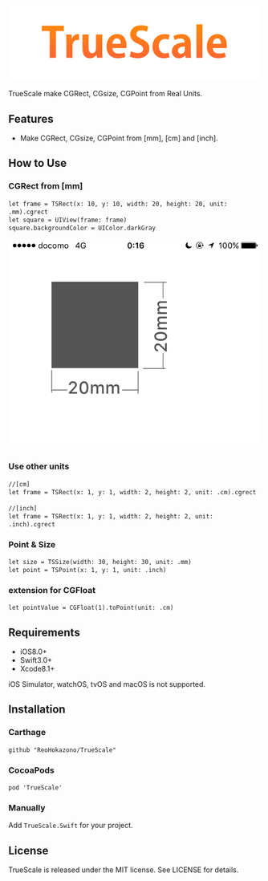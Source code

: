 ![TrueScale](./readme-resources/header.png)

TrueScale make CGRect, CGsize, CGPoint from Real Units.

## Features
- Make CGRect, CGsize, CGPoint from [mm], [cm] and [inch].

## How to Use

### CGRect from [mm]

```
let frame = TSRect(x: 10, y: 10, width: 20, height: 20, unit: .mm).cgrect
let square = UIView(frame: frame)
square.backgroundColor = UIColor.darkGray
```
![](./readme-resources/screenshot.png)

### Use other units

```
//[cm]
let frame = TSRect(x: 1, y: 1, width: 2, height: 2, unit: .cm).cgrect

//[inch]
let frame = TSRect(x: 1, y: 1, width: 2, height: 2, unit: .inch).cgrect
```

### Point & Size

```
let size = TSSize(width: 30, height: 30, unit: .mm)
let point = TSPoint(x: 1, y: 1, unit: .inch)
```

### extension for CGFloat
```
let pointValue = CGFloat(1).toPoint(unit: .cm)
```

## Requirements
- iOS8.0+
- Swift3.0+
- Xcode8.1+

iOS Simulator, watchOS, tvOS and macOS is not supported.


## Installation

### Carthage
```
github "ReoHokazono/TrueScale"
```

### CocoaPods
```
pod 'TrueScale'
```

### Manually
Add `TrueScale.Swift` for your project.

## License
TrueScale is released under the MIT license. See LICENSE for details.